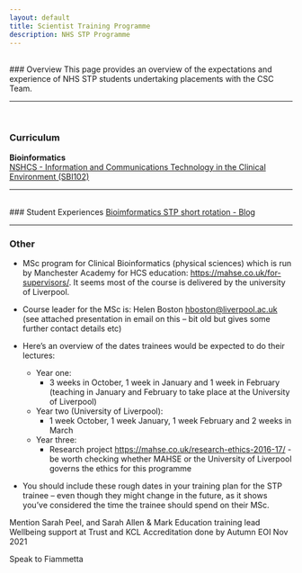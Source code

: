 ```yaml
---
layout: default
title: Scientist Training Programme
description: NHS STP Programme
---
```


<br>
### Overview
This page provides an overview of the expectations and experience of NHS STP students undertaking placements with the CSC Team. 
<br>

---

<br>

### Curriculum 

**Bioinformatics**
<br>
<a href="https://curriculum.nshcs.org.uk/programmes/stp/module/SBI102"> NSHCS - Information and Communications Technology in the Clinical Environment (SBI102) </a>
<br>

---

<br>
### Student Experiences
<a href="/blogs/20210825-STP_blog.html"> Bioimformatics STP short rotation - Blog </a>
<br>

---
### Other
- MSc program for Clinical Bioinformatics (physical sciences) which is run by Manchester Academy for HCS education: https://mahse.co.uk/for-supervisors/. It seems most of the course is delivered by the university of Liverpool.

- Course leader for the MSc is: Helen Boston hboston@liverpool.ac.uk (see attached presentation in email on this – bit old but gives some further contact details etc)
 
- Here’s an overview of the dates trainees would be expected to do their lectures:
    - Year one:
        - 3 weeks in October, 1 week in January and 1 week in February (teaching in January and February to take place at the University of Liverpool)
    - Year two (University of Liverpool):
        - 1 week October, 1 week January, 1 week February and 2 weeks in March
    - Year three:
        - Research project https://mahse.co.uk/research-ethics-2016-17/ - be worth checking whether MAHSE or the University of Liverpool governs the ethics for this programme
 
- You should include these rough dates in your training plan for the STP trainee – even though they might change in the future, as it shows you’ve considered the time the trainee should spend on their MSc.

Mention Sarah Peel, and Sarah Allen & Mark
Education training lead
Wellbeing support at Trust and KCL
Accreditation done by Autumn
EOI Nov 2021

Speak to Fiammetta